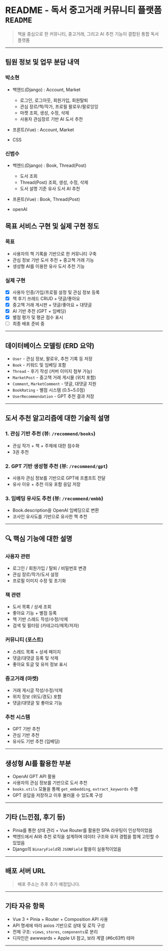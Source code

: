 # README - 독서 중고거래 커뮤니티 플랫폼 `README`

> 책을 중심으로 한 커뮤니티, 중고거래, 그리고 AI 추천 기능이 결합된 통합 독서 플랫폼

---

##  팀원 정보 및 업무 분담 내역

### 박소현 
  - 백엔드(Django) : Account, Market
    - 로그인, 로그아웃, 회원가입, 회원탈퇴
    - 관심 장르/책/작가, 프로필 팔로우/팔로잉잉
    - 마켓 조회, 생성, 수정, 삭제 
    - 사용자 관심장르 기반 AI 도서 추천

  - 프론트(Vue) : Account, Market
  - CSS


### 신범수
  - 백엔드(Django) : Book, Thread(Post)
    - 도서 조회
    - Thread(Post) 조회, 생성, 수정, 삭제
    - 도서 설명 기준 유사 도서 AI 추천 

  - 프론트(Vue) : Book, Thread(Post)
  - openAI



## 목표 서비스 구현 및 실제 구현 정도

### 목표
- 사용자의 책 기록을 기반으로 한 커뮤니티 구축
- 관심 정보 기반 도서 추천 + 중고책 거래 기능
- 생성형 AI를 이용한 유사 도서 추천 기능

### 실제 구현
- [x] 사용자 인증/가입/프로필 설정 및 관심 정보 등록
- [x] 책 후기 쓰레드 CRUD + 댓글/좋아요
- [x] 중고책 거래 게시판 + 댓글/좋아요 + 대댓글
- [x] AI 기반 추천 (GPT + 임베딩)
- [x] 별점 평가 및 평균 점수 표시
- [ ] 최종 배포 준비 중

---

## 데이터베이스 모델링 (ERD 요약)

- `User` - 관심 정보, 팔로우, 추천 기록 등 저장
- `Book` - 키워드 및 임베딩 포함
- `Thread` - 후기 작성 (커버 이미지 첨부 가능)
- `MarketPost` - 중고책 거래 게시물 (위치 포함)
- `Comment`, `MarketComment` - 댓글, 대댓글 지원
- `BookRating` - 별점 시스템 (0.5~5.0점)
- `UserRecommendation` - GPT 추천 결과 저장

---

## 도서 추천 알고리즘에 대한 기술적 설명

### 1. 관심 기반 추천 (뷰: `/recommend/books`)
- 관심 작가 + 책 + 주제에 대한 점수화
- 3권 추천

### 2. GPT 기반 생성형 추천 (뷰: `/recommend/gpt`)
- 사용자 관심 정보를 기반으로 GPT에 프롬프트 전달
- 유사 이유 + 추천 이유 포함 응답 저장

### 3. 임베딩 유사도 추천 (뷰: `/recommend/embb`)
- Book.description을 OpenAI 임베딩으로 변환
- 코사인 유사도를 기반으로 유사한 책 추천

---

## 🔍 핵심 기능에 대한 설명

### 사용자 관련
- 로그인 / 회원가입 / 탈퇴 / 비밀번호 변경
- 관심 장르/작가/도서 설정
- 프로필 이미지 수정 및 초기화

### 책 관련
- 도서 목록 / 상세 조회
- 좋아요 기능 + 별점 등록
- 책 기반 스레드 작성/수정/삭제
- 검색 및 필터링 (카테고리/제목/저자)

### 커뮤니티 (포스트)
- 스레드 목록 + 상세 페이지
- 댓글/대댓글 등록 및 삭제
- 좋아요 토글 및 유저 정보 표시

### 중고거래 (마켓)
- 거래 게시글 작성/수정/삭제
- 위치 정보 (위도/경도) 포함
- 댓글/대댓글 및 좋아요 기능

### 추천 시스템
- GPT 기반 추천
- 관심 기반 추천
- 유사도 기반 추천 (임베딩)

---

## 생성형 AI를 활용한 부분

- OpenAI GPT API 활용
- 사용자의 관심 정보를 기반으로 도서 추천
- `books.utils` 모듈을 통해 `get_embedding`, `extract_keywords` 수행
- GPT 응답을 저장하고 이후 불러올 수 있도록 구성

---

## 기타 (느낀점, 후기 등)

- Pinia를 통한 상태 관리 + Vue Router를 활용한 SPA 라우팅이 인상적이었음
- 백엔드에서 AI와 추천 로직을 설계하며 데이터 구조와 유저 경험을 함께 고민할 수 있었음
- Django의 `BinaryField`와 `JSONField` 활용이 실용적이었음


---

## 배포 서버 URL

> 배포 주소는 추후 추가 예정입니다.

---

## 기타 자유 항목

- Vue 3 + Pinia + Router + Composition API 사용
- API 명세에 따라 axios 기반으로 상태 및 로직 구성
- 전체 구조: `views`, `stores`, `components`로 분리
- 디자인은 awwwards + Apple UI 참고, 보라 계열 (#6c63ff) 테마

---
